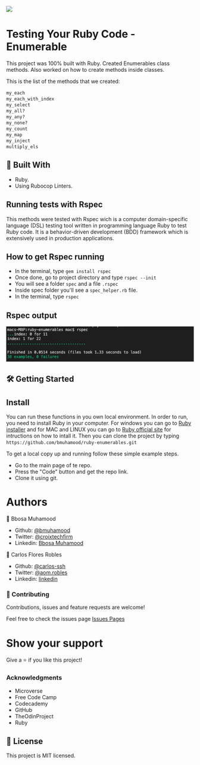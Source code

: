 ![](https://img.shields.io/badge/Microverse-blueviolet)

# Testing Your Ruby Code - Enumerable

This project was 100% built with Ruby. Created Enumerables class methods. Also worked on how to create methods inside classes.

This is the list of the methods that we created:

```
my_each
my_each_with_index
my_select
my_all?
my_any?
my_none?
my_count
my_map
my_inject
multiply_els
```

## 🔧 Built With

- Ruby.
- Using Rubocop Linters.

## Running tests with Rspec

This methods were tested with Rspec wich is a computer domain-specific language (DSL) testing tool written in programming language Ruby to test Ruby code. It is a behavior-driven development (BDD) framework which is extensively used in production applications.

## How to get Rspec running

- In the terminal, type `gem install rspec`
- Once done, go to project directory and type `rspec --init`
- You will see a folder `spec` and a file `.rspec`
- Inside spec folder you'll see a `spec_helper.rb` file.
- In the terminal, type `rspec`

## Rspec output
![screenshot](./images/1.png)

## 🛠 Getting Started

## Install 
You can run these functions in you own local environment. In order to run, you need to install Ruby in your computer. For windows you can go to [Ruby installer](https://rubyinstaller.org/) and for MAC and LINUX you can go to [Ruby official site](https://www.ruby-lang.org/en/downloads/) for intructions on how to intall it. Then you can clone the project by typing ```https://github.com/bmuhamood/ruby-enumerables.git```

To get a local copy up and running follow these simple example steps.

- Go to the main page of te repo.
- Press the "Code" button and get the repo link.
- Clone it using git.

# Authors

👤 Bbosa Muhamood
- Github: [@bmuhamood](https://github.com/bmuhamood)
- Twitter: [@croixtechfirm](https://twitter.com/croixtechfirm)
- Linkedin: [Bbosa Muhamood](https://www.linkedin.com/in/bbosa-muhamood-06845576/)

👤 Carlos Flores Robles
- Github: [@carlos-ssh](https://github.com/carlos-ssh)
- Twitter: [@aom.robles](https://twitter.com/aom.robles)
- Linkedin: [linkedin](https://www.linkedin.com/in/carlos-ssh/)

### 🤝 Contributing
Contributions, issues and feature requests are welcome!

Feel free to check the issues page <a href="https://github.com/bmuhamood/ruby-enumerables/issues">Issues Pages</a>

# Show your support
Give a ⭐️ if you like this project!

### Acknowledgments
- Microverse
- Free Code Camp
- Codecademy
- GitHub
- TheOdinProject
- Ruby

## 📝 License
This project is MIT licensed.
